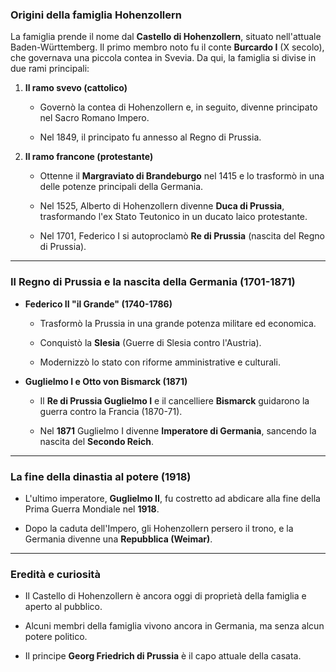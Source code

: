 ### **Origini della famiglia Hohenzollern**

La famiglia prende il nome dal **Castello di Hohenzollern**, situato nell'attuale Baden-Württemberg. Il primo membro noto fu il conte **Burcardo I** (X secolo), che governava una piccola contea in Svevia. Da qui, la famiglia si divise in due rami principali:

1. **Il ramo svevo (cattolico)**
    
    - Governò la contea di Hohenzollern e, in seguito, divenne principato nel Sacro Romano Impero.
        
    - Nel 1849, il principato fu annesso al Regno di Prussia.
        
2. **Il ramo francone (protestante)**
    
    - Ottenne il **Margraviato di Brandeburgo** nel 1415 e lo trasformò in una delle potenze principali della Germania.
        
    - Nel 1525, Alberto di Hohenzollern divenne **Duca di Prussia**, trasformando l'ex Stato Teutonico in un ducato laico protestante.
        
    - Nel 1701, Federico I si autoproclamò **Re di Prussia** (nascita del Regno di Prussia).
        

---

### **Il Regno di Prussia e la nascita della Germania (1701-1871)**

- **Federico II "il Grande" (1740-1786)**
    
    - Trasformò la Prussia in una grande potenza militare ed economica.
        
    - Conquistò la **Slesia** (Guerre di Slesia contro l'Austria).
        
    - Modernizzò lo stato con riforme amministrative e culturali.
        
- **Guglielmo I e Otto von Bismarck (1871)**
    
    - Il **Re di Prussia Guglielmo I** e il cancelliere **Bismarck** guidarono la guerra contro la Francia (1870-71).
        
    - Nel **1871** Guglielmo I divenne **Imperatore di Germania**, sancendo la nascita del **Secondo Reich**.
        

---

### **La fine della dinastia al potere (1918)**

- L'ultimo imperatore, **Guglielmo II**, fu costretto ad abdicare alla fine della Prima Guerra Mondiale nel **1918**.
    
- Dopo la caduta dell'Impero, gli Hohenzollern persero il trono, e la Germania divenne una **Repubblica (Weimar)**.
    

---

### **Eredità e curiosità**

- Il Castello di Hohenzollern è ancora oggi di proprietà della famiglia e aperto al pubblico.
    
- Alcuni membri della famiglia vivono ancora in Germania, ma senza alcun potere politico.
    
- Il principe **Georg Friedrich di Prussia** è il capo attuale della casata.